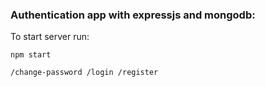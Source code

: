 ### Authentication app with expressjs and mongodb:

To start server run:

```script
npm start
```

`
/change-password
/login
/register
`